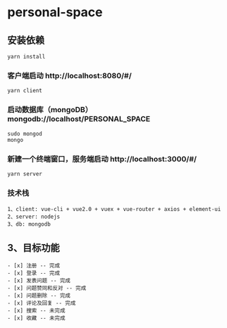 # personal-space

## 安装依赖
```
yarn install
```

### 客户端启动 http://localhost:8080/#/
```
yarn client
```

### 启动数据库（mongoDB）mongodb://localhost/PERSONAL_SPACE
```
sudo mongod
mongo
```

### 新建一个终端窗口，服务端启动 http://localhost:3000/#/
```
yarn server
```

### 技术栈
```
1、client: vue-cli + vue2.0 + vuex + vue-router + axios + element-ui
2、server: nodejs
3、db: mongodb
```

## 3、目标功能
```
- [x] 注册 -- 完成
- [x] 登录 -- 完成
- [x] 发表问题 -- 完成
- [x] 问题赞同和反对 -- 完成
- [x] 问题删除 -- 完成
- [x] 评论及回复 -- 完成
- [x] 搜索 -- 未完成
- [x] 收藏 -- 未完成
```



